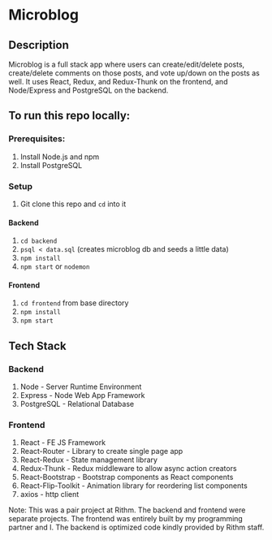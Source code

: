 # Microblog

## Description

Microblog is a full stack app where users can create/edit/delete posts, create/delete comments on those posts, and vote up/down on the posts as well. It uses React, Redux, and Redux-Thunk on the frontend, and Node/Express and PostgreSQL on the backend.

## To run this repo locally:

### Prerequisites:
1. Install Node.js and npm
2. Install PostgreSQL

### Setup
1. Git clone this repo and `cd` into it

#### Backend
1. `cd backend`
2. `psql < data.sql` (creates microblog db and seeds a little data)
3. `npm install`
4. `npm start` or `nodemon`

#### Frontend
1. `cd frontend` from base directory
2. `npm install`
3. `npm start`

## Tech Stack
### Backend
1. Node - Server Runtime Environment
2. Express - Node Web App Framework
3. PostgreSQL - Relational Database

### Frontend

1. React - FE JS Framework
2. React-Router - Library to create single page app
3. React-Redux - State management library
4. Redux-Thunk - Redux middleware to allow async action creators
5. React-Bootstrap - Bootstrap components as React components
6. React-Flip-Toolkit - Animation library for reordering list components
7. axios - http client

Note: This was a pair project at Rithm. The backend and frontend were separate projects. The frontend was entirely built by my programming partner and I. The backend is optimized code kindly provided by Rithm staff.

